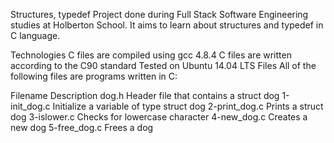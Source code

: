 Structures, typedef Project done during Full Stack Software Engineering studies at Holberton School. It aims to learn about structures and typedef in C language.

Technologies C files are compiled using gcc 4.8.4 C files are written according to the C90 standard Tested on Ubuntu 14.04 LTS Files All of the following files are programs written in C:

Filename Description dog.h Header file that contains a struct dog 1-init_dog.c Initialize a variable of type struct dog 2-print_dog.c Prints a struct dog 3-islower.c Checks for lowercase character 4-new_dog.c Creates a new dog 5-free_dog.c Frees a dog

